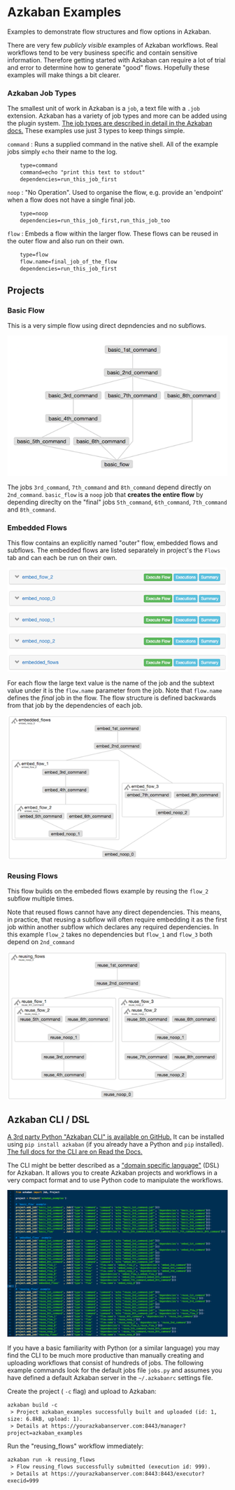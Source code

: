 # Azkaban Examples
Examples to demonstrate flow structures and flow options in Azkaban.

There are very few _publicly visible_ examples of Azkaban workflows. Real workflows tend to be very business specific and contain sensitive information. Therefore getting started with Azkaban can require a lot of trial and error to determine how to generate "good" flows. Hopefully these examples will make things a bit clearer.

### Azkaban Job Types
The smallest unit of work in Azkaban is a `job`, a text file with a `.job` extension. Azkaban has a variety of job types and more can be added using the plugin system. [The job types are described in detail in the Azkaban docs.](http://azkaban.github.io/azkaban/docs/2.5/#job-types) These examples use just 3 types to keep things simple.

`command`
: Runs a supplied command in the native shell. All of the example jobs simply `echo` their name to the log.
```
    type=command
    command=echo "print this text to stdout"
    dependencies=run_this_job_first
```

`noop`
: "No Operation". Used to organise the flow, e.g. provide an 'endpoint' when a flow does not have a single final job.
```
    type=noop
    dependencies=run_this_job_first,run_this_job_too
```

`flow`
: Embeds a flow within the larger flow. These flows can be reused in the outer flow and also run on their own.
```
    type=flow
    flow.name=final_job_of_the_flow
    dependencies=run_this_job_first
```


## Projects
### Basic Flow
This is a very simple flow using direct depndencies and no subflows.

![](./basic_flow/basic_flow.png)

The jobs `3rd_command`, `7th_command` and `8th_command` depend directly on `2nd_command`. `basic_flow` is a `noop` job that **creates the entire flow** by depending direclty on the "final" jobs `5th_command`, `6th_command`, `7th_command` and `8th_command`. 

### Embedded Flows
This flow contains an explicitly named "outer" flow, embedded flows and subflows. The embedded flows are listed separately in project's the `Flows` tab and can each be run on their own. 

![](./embedded_flows/embedded_flows_in_the_gui.png)

For each flow the large text value is the name of the job and the subtext value under it is the `flow.name` parameter from the job. Note that `flow.name` defines the *final* job in the flow. The flow structure is defined backwards from that job by the dependencies of each job. 

![](./embedded_flows/embedded_flows.png)

### Reusing Flows 
This flow builds on the embeded flows example by reusing the `flow_2` subflow multiple times. 

Note that reused flows cannot have any direct dependencies. This means, in practice, that reusing a subflow will often require embedding it as the first job within another subflow which declares any required dependencies. In this example `flow_2` takes no dependencies but `flow_1` and `flow_3` both depend on `2nd_command`

![](./reusing_flows/reusing_flows.png)



## Azkaban CLI / DSL
[A 3rd party Python "Azkaban CLI" is available on GitHub.](https://github.com/mtth/azkaban) It can be installed using `pip install azkaban`  (if you already have a Python and `pip` installed). [The full docs for the CLI are on Read the Docs.](http://azkabancli.readthedocs.org/en/latest/index.html)

The CLI might be better described as a ["domain specific language"](https://en.wikipedia.org/wiki/Domain-specific_language) (DSL) for Azkaban. It allows you to create Azkaban projects and workflows in a very compact format and to use Python code to manipulate the workflows.

![`jobs.py` : Example workflows in Azkaban CLI syntax](./azkaban_cli/jobs.py.png)

If you have a basic familiarity with Python (or a similar language) you may find the CLI to be much more productive than manually creating and uploading workflows that consist of hundreds of jobs. The following example commands look for the default jobs file `jobs.py` and assumes you have defined a default Azkaban server in the `~/.azkabanrc` settings file.

Create the project ( `-c` flag) and upload to Azkaban:
```
azkaban build -c
 > Project azkaban_examples successfully built and uploaded (id: 1, size: 6.8kB, upload: 1).
 > Details at https://yourazkabanserver.com:8443/manager?project=azkaban_examples
```

Run the "reusing_flows" workflow immediately:
```
azkaban run -k reusing_flows
 > Flow reusing_flows successfully submitted (execution id: 999).
 > Details at https://yourazkabanserver.com:8443:8443/executor?execid=999
```

<!-- Schedule the "reusing_flows" workflow to run daily at midnight and kill the worfklow on first failure and send alerts to `joe@example.com`:
```
azkaban schedule -k -e joe@example.com -s 1d -t 00:00:00.000 reusing_flows
 > Project azkaban_examples successfully built and uploaded (id: 7, size: 6.8kB, upload: 1).
 > Details at https://yourazkabanserver.com:8443/manager?project=azkaban_examples
``` -->

